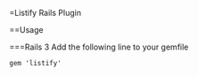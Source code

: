 =Listify Rails Plugin

==Usage

===Rails 3
Add the following line to your gemfile
```
gem 'listify'
```
